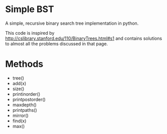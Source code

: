 # Simple BST

A simple, recursive binary search tree implementation in python.

This code is inspired by http://cslibrary.stanford.edu/110/BinaryTrees.html#s1
and contains solutions to almost all the problems discussed in that page.

# Methods
  - tree()
  - add(x)
  - size()
  - printinorder()
  - printpostorder()
  - maxdepth()
  - printpaths()
  - mirror()
  - find(x)
  - max()

